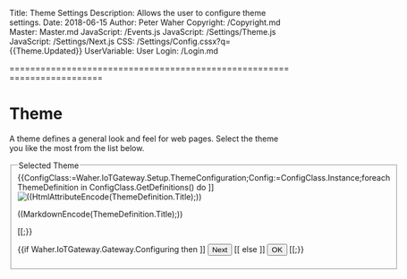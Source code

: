 ﻿Title: Theme Settings
Description: Allows the user to configure theme settings.
Date: 2018-06-15
Author: Peter Waher
Copyright: /Copyright.md
Master: Master.md
JavaScript: /Events.js
JavaScript: /Settings/Theme.js
JavaScript: /Settings/Next.js
CSS: /Settings/Config.cssx?q={{Theme.Updated}}
UserVariable: User
Login: /Login.md

========================================================================

Theme
============

A theme defines a general look and feel for web pages. Select the theme you like the most from the list below.

<form>
<fieldset>
<legend>Selected Theme</legend>

<div id="themes" class="themes">
{{ConfigClass:=Waher.IoTGateway.Setup.ThemeConfiguration;Config:=ConfigClass.Instance;foreach ThemeDefinition in ConfigClass.GetDefinitions() do ]]
<div data-theme-id="((ThemeDefinition.Id))" class="theme((Config.ThemeId=ThemeDefinition.Id?"Selected"))" onclick="SetTheme('((ThemeDefinition.Id))')">
<img class="themeImage" alt="((HtmlAttributeEncode(ThemeDefinition.Title);))" width="((ThemeDefinition.ThumbnailWidth))" height="((ThemeDefinition.ThumbnailHeight))" src="((HtmlAttributeEncode(ThemeDefinition.Thumbnail);))"/>
<div class="themeTitle">

((MarkdownEncode(ThemeDefinition.Title);))

</div>
</div>
[[;}}
</div>

{{if Waher.IoTGateway.Gateway.Configuring then ]]
<button id='NextButton' type='button' onclick='Next()' style='display:((Config.Step>0 ? "inline-block" : "none"))'>Next</button>
[[ else ]]
<button id='OkButton' type='button' onclick='Ok()'>OK</button>
[[;}}

</fieldset>

</form>

